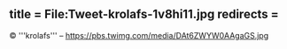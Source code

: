 title = File:Tweet-krolafs-1v8hi11.jpg
redirects =
---

© '''krolafs''' – https://pbs.twimg.com/media/DAt6ZWYW0AAgaGS.jpg